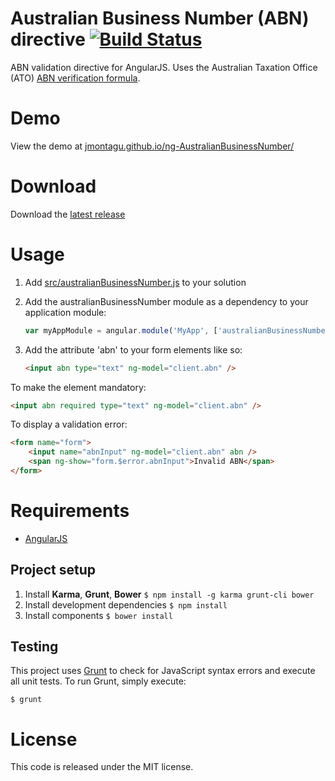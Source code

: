 Australian Business Number (ABN) directive [![Build Status](https://api.travis-ci.org/JMontagu/ng-AustralianBusinessNumber.png)](https://travis-ci.org/JMontagu/ng-AustralianBusinessNumber)
==========
ABN validation directive for AngularJS. Uses the Australian Taxation Office (ATO) [ABN verification formula](http://www.ato.gov.au/Business/Australian-business-number/In-detail/Introduction/Format-of-the-ABN/).

# Demo
View the demo at [jmontagu.github.io/ng-AustralianBusinessNumber/](http://jmontagu.github.io/ng-AustralianBusinessNumber/)

# Download
Download the [latest release](https://github.com/JMontagu/ng-AustralianBusinessNumber/releases/latest)

# Usage
1. Add [src/australianBusinessNumber.js](https://github.com/JMontagu/ng-AustralianBusinessNumber/blob/master/src/australianBusinessNumber.js) to your solution
2. Add the australianBusinessNumber module as a dependency to your application module:

    ```javascript
    var myAppModule = angular.module('MyApp', ['australianBusinessNumber']);
    ```
3. Add the attribute 'abn' to your form elements like so:

    ```html
    <input abn type="text" ng-model="client.abn" />
    ```

To make the element mandatory:

```html
<input abn required type="text" ng-model="client.abn" />
```

To display a validation error:

```html
<form name="form">
	<input name="abnInput" ng-model="client.abn" abn />
	<span ng-show="form.$error.abnInput">Invalid ABN</span>
</form>
```


# Requirements
- [AngularJS](http://angularjs.org/)

## Project setup
1. Install **Karma**, **Grunt**, **Bower**
  `$ npm install -g karma grunt-cli bower`
2. Install development dependencies
  `$ npm install`
3. Install components
  `$ bower install`

## Testing
This project uses [Grunt](http://gruntjs.com/) to check for JavaScript syntax errors and execute all unit tests. To run Grunt, simply execute:

`$ grunt`

# License
This code is released under the MIT license. 
